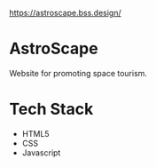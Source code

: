 https://astroscape.bss.design/
# AstroScape
Website for promoting space tourism.
# Tech Stack
- HTML5
- CSS
- Javascript
